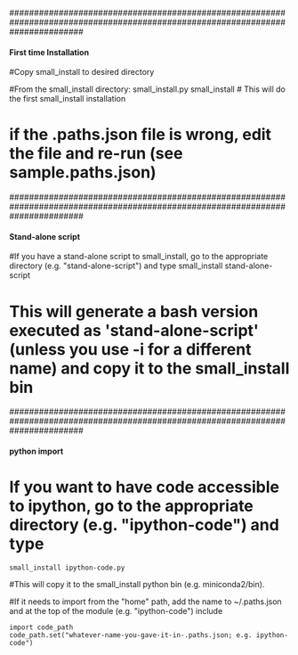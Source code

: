 ###############################################################################################################################
#### First time Installation ####
#Copy small_install to desired directory

#From the small_install directory:
    small_install.py small_install  # This will do the first small_install installation

#   if the .paths.json file is wrong, edit the file and re-run (see sample.paths.json)

###############################################################################################################################
#### Stand-alone script ####
#If you have a stand-alone script to small_install, go to the appropriate directory (e.g. "stand-alone-script") and type
    small_install stand-alone-script

# This will generate a bash version executed as 'stand-alone-script' (unless you use -i for a different name) and copy it to the small_install bin

###############################################################################################################################
#### python import ####
# If you want to have code accessible to ipython, go to the appropriate directory (e.g. "ipython-code") and type
    small_install ipython-code.py

#This will copy it to the small_install python bin (e.g. miniconda2/bin).

#If it needs to import from the "home" path, add the name to ~/.paths.json and at the top of the module (e.g. "ipython-code") include

    import code_path
    code_path.set("whatever-name-you-gave-it-in-.paths.json; e.g. ipython-code")
